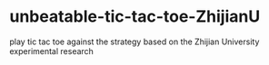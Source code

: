 # unbeatable-tic-tac-toe-ZhijianU
play tic tac toe against the strategy based on the Zhijian University experimental research 
